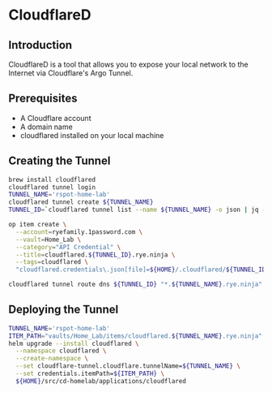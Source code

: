 # CloudflareD

## Introduction

CloudflareD is a tool that allows you to expose your local network to the Internet via Cloudflare's Argo Tunnel.

## Prerequisites

- A Cloudflare account
- A domain name
- cloudflared installed on your local machine

## Creating the Tunnel

```bash
brew install cloudflared
cloudflared tunnel login
TUNNEL_NAME='rspot-home-lab'
cloudflared tunnel create ${TUNNEL_NAME}
TUNNEL_ID=`cloudflared tunnel list --name ${TUNNEL_NAME} -o json | jq -r '. | first | .id'`

op item create \
  --account=ryefamily.1password.com \
  --vault=Home_Lab \
  --category="API Credential" \
  --title=cloudflared.${TUNNEL_ID}.rye.ninja \
  --tags=cloudflared \
  "cloudflared.credentials\.json[file]=${HOME}/.cloudflared/${TUNNEL_ID}.json"

cloudflared tunnel route dns ${TUNNEL_ID} "*.${TUNNEL_NAME}.rye.ninja"
```

## Deploying the Tunnel

```bash
TUNNEL_NAME='rspot-home-lab'
ITEM_PATH="vaults/Home_Lab/items/cloudflared.${TUNNEL_NAME}.rye.ninja"
helm upgrade --install cloudflared \
  --namespace cloudflared \
  --create-namespace \
  --set cloudflare-tunnel.cloudflare.tunnelName=${TUNNEL_NAME} \
  --set credentials.itemPath=${ITEM_PATH} \
  ${HOME}/src/cd-homelab/applications/cloudflared
```

